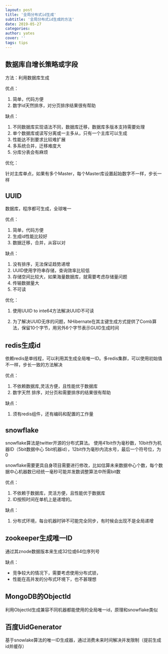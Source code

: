 ```yaml
---
layout: post
title: '全局分布式id生成'
subtitle: '全局分布式id生成的方法'
date: 2019-05-27
categories: 
author: yates
cover: ''
tags: tips
---
```

 
## 数据库自增长策略或字段 

方法：利用数据库生成

优点：

1. 简单，代码方便 
2. 数字id天然排序，对分页排序结果很有帮助

缺点：

1. 不同数据库实现语法不同，数据库迁移，数据库多版本支持需要处理  
2. 单个数据库或读写分离或一主多从，只有一个主库可以生成 
3. 性能达不到要求比较难扩展
4. 多系统合并，迁移难度大
5. 分库分表会有麻烦

优化：

针对主库单点，如果有多个Master，每个Master库设置起始数字不一样，步长一样

## UUID

数据库，程序都可生成，全球唯一

优点：

1. 简单，代码方便 
2. 生成id性能比较好
3. 数据迁移，合并，从容以对

缺点：

1. 没有排序，无法保证趋势递增
2. UUID使用字符串存储，查询效率比较低
3. 存储空间比较大，如果海量数据库，就需要考虑存储量问题
4. 传输数据量大
5. 不可读

优化：

1. 使用UUID to inte64方法解决UUID不可读

2. 为了解决UUID无序的问题，NHibernate在其主键生成方式提供了Comb算法，保留10个字节，用另外6个字节表示GUID生成时间

## redis生成id 

依赖redis是单线程，可以利用其生成全局唯一ID。多redis集群，可以使用初始值不一样，步长一致的方法解决

优点：

1. 不依赖数据库,灵活方便，且性能优于数据库
2. 数字天然	排序，对分页和需要排序的结果很有帮助

缺点：

1. 须有redis组件，还有编码和配置的工作量

## snowflake 

snowflake算法是twitter开源的分布式算法。 使用41bit作为毫秒数，10bit作为机器ID（5bit数据中心 5bit机器id），12bit作为毫秒内流水号，最后一个符号位，为0

snowflake需要更具自身项目需要进行修改，比如估算未来数据中心个数，每个数据中心机器数已经统一毫秒可能并发数调整算法中所需bit数


优点：

1. 不依赖于数据库，灵活方便，且性能优于数据库
2. ID按照时间在单机上是递增的。 

缺点：

1. 分布式环境，每台机器时钟不可能完全同步，有时候会出现不是全局递增

## zookeeper生成唯一ID

通过其znode数据版本来生成32位或64位序列号

缺点：

- 竞争较大的情况下，需要考虑使用分布式锁，
- 性能在高并发的分布式环境下，也不甚理想

## MongoDB的ObjectId

利用ObjectId生成兼容不同机器都能使用的全局唯一id，原理和snowflake类似

## 百度UidGenerator

基于snowlake算法的唯一ID生成器，通过消费未来时间解决并发限制（提前生成id并缓存）